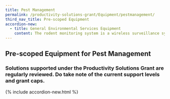 ```yaml
---
title: Pest Management
permalink: /productivity-solutions-grant/Equipment/pestmanagement/
third_nav_title: Pre-scoped Equipment
accordion-new:
  - title: General Environmental Services Equipment
    content: The rodent monitoring system is a wireless surveillance system that monitors, analyses and maps rodent activity to provide real time data for pest control operators to conduct targeted pest control measures.<br/><br/><a href='/productivity-solutions-grant/solutionrepo/solution448' target='_blank'>Rodent Monitoring System</a><br/><br/><br/>The termite detector is equipped with a scanner and/or consists of sensor(s) to detect, track and confirm the termite infestation area. The device can capture data during site visits for follow up and review. System includes software application for traceability to generate reports for users.<br/><br/><a href='/productivity-solutions-grant/solutionrepo/solution2016' target='_blank'>Termite Detector</a><br/>
---
```


## Pre-scoped Equipment for Pest Management

### Solutions supported under the Productivity Solutions Grant are regularly reviewed. Do take note of the current support levels and grant caps.

{% include accordion-new.html %}

